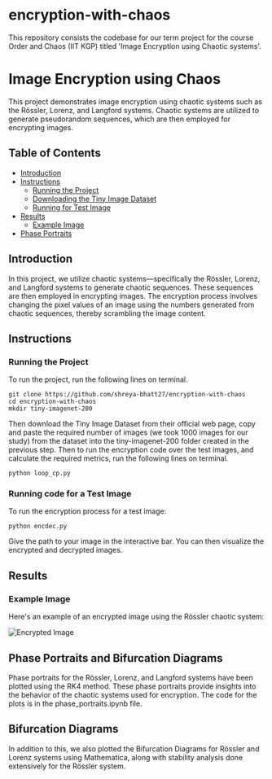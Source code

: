 # encryption-with-chaos
This repository consists the codebase for our term project for the course Order and Chaos (IIT KGP) titled 'Image Encryption using Chaotic systems'.

# Image Encryption using Chaos

This project demonstrates image encryption using chaotic systems such as the Rössler, Lorenz, and Langford systems. Chaotic systems are utilized to generate pseudorandom sequences, which are then employed for encrypting images.

## Table of Contents
- [Introduction](#introduction)
- [Instructions](#instructions)
  - [Running the Project](#running-the-project)
  - [Downloading the Tiny Image Dataset](#downloading-the-tiny-image-dataset)
  - [Running for Test Image](#running-for-test-image)
- [Results](#results)
  - [Example Image](#example-image)
- [Phase Portraits](#phase-portraits)

## Introduction

In this project, we utilize chaotic systems—specifically the Rössler, Lorenz, and Langford systems to generate chaotic sequences. These sequences are then employed in encrypting images. The encryption process involves changing the pixel values of an image using the numbers generated from chaotic sequences, thereby scrambling the image content.

## Instructions

### Running the Project

To run the project, run the following lines on terminal.
```
git clone https://github.com/shreya-bhatt27/encryption-with-chaos
cd encryption-with-chaos
mkdir tiny-imagenet-200
```
Then download the Tiny Image Dataset from their official web page, copy and paste the required number of images (we took 1000 images for our study) from the dataset into the tiny-imagenet-200 folder created in the previous step.
Then to run the encryption code over the test images, and calculate the required metrics, run the following lines on terminal.
```
python loop_cp.py
```

### Running code for a Test Image

To run the encryption process for a test image:
```
python encdec.py
```
Give the path to your image in the interactive bar. You can then visualize the encrypted and decrypted images.

## Results

### Example Image

Here's an example of an encrypted image using the Rössler chaotic system:

![Encrypted Image](example_encrypted_image.jpg)

## Phase Portraits and Bifurcation Diagrams

Phase portraits for the Rössler, Lorenz, and Langford systems have been plotted using the RK4 method. These phase portraits provide insights into the behavior of the chaotic systems used for encryption. The code for the plots is in the phase_portraits.ipynb file.

## Bifurcation Diagrams

In addition to this, we also plotted the Bifurcation Diagrams for Rössler and Lorenz systems using Mathematica, along with stability analysis done extensively for the Rössler system.
